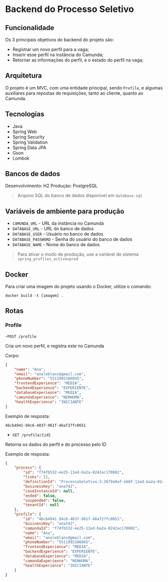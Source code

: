 # Backend do Processo Seletivo

## Funcionalidade

Os 3 principais objetivos do backend do projeto são:

- Registrar um novo perfil para a vaga;
- Inserir esse perfil na instância do Camunda;
- Retornar as informações do perfil, e o estado do perfil na vaga;

## Arquitetura

O projeto é um MVC, com uma entidade principal, sendo `Profile`, e algumas auxiliares para repostas de requisições, tanto ao cliente, quanto ao Camunda.

## Tecnologias

- Java
- Spring Web
- Spring Security
- Spring Validation
- Spring Data JPA
- Gson
- Lombok

## Bancos de dados

Desenvolvimento: H2
Produção: PostgreSQL

> Arquivo SQL do banco de dados disponível em `database.sql`

## Variáveis de ambiente para produção

- `CAMUNDA_URL` - URL da instância no Camunda
- `DATABASE_URL` - URL do banco de dados
- `DATABASE_USER` - Usuário no banco de dados
- `DATABASE_PASSWORD` - Senha do usuário do banco de dados
- `DATABASE_NAME` - Nome do banco de dados

> Para ativar o modo de produção, use a variável de sistema `spring_profiles_active=prod`

## Docker

Para criar uma imagem do projeto usando o Docker, utilize o comando:

```
docker build -t [imagem] .
```

## Rotas

### Profile

-`POST /profile`

Cria um novo perfil, e registra este no Camunda

Corpo:

```json
{
	"name": "Ana",
	"email": "analeblanc@gmail.com",
	"phoneNumber": "5511992386045",
	"frontendExperience": "MEDIA",
	"backendExperience": "EXPERIENTE",
	"databaseExperience": "MEDIA",
	"camundaExperience": "NENHUMA",
	"healthExperience": "INICIANTE"
}
```

Exemplo de resposta:

```
46cb4941-94c6-4037-961f-46af27fc0651
```

- `GET /profile/{id}`

Retorna os dados do perfil e do processo pelo ID

Exemplo de resposta:

```json
{
	"process": {
		"id": "f74fb532-ee25-11ed-ba2a-0242ac170002",
		"links": [],
		"definitionId": "ProcessoSeletivo:3:26f9a9af-eb8f-11ed-ba2a-0242ac170002",
		"businessKey": "ana742",
		"caseInstanceId": null,
		"ended": false,
		"suspended": false,
		"tenantId": null
	},
	"profile": {
		"id": "46cb4941-94c6-4037-961f-46af27fc0651",
		"businessKey": "ana742",
		"camundaId": "f74fb532-ee25-11ed-ba2a-0242ac170002",
		"name": "Ana",
		"email": "analeblanc@gmail.com",
		"phoneNumber": "5511992386045",
		"frontendExperience": "MEDIA",
		"backendExperience": "EXPERIENTE",
		"databaseExperience": "MEDIA",
		"camundaExperience": "NENHUMA",
		"healthExperience": "INICIANTE"
	}
}
```
